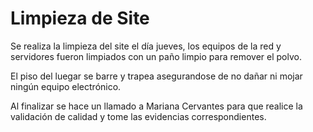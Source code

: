 # Limpieza de Site

Se realiza la limpieza del site el día jueves, los
equipos de la red y servidores fueron limpiados
con un paño limpio para remover el polvo.

El piso del luegar se barre y trapea asegurandose
de no dañar ni mojar ningún equipo electrónico.

Al finalizar se hace un llamado a Mariana
Cervantes para que realice la validación de
calidad y tome las evidencias correspondientes.